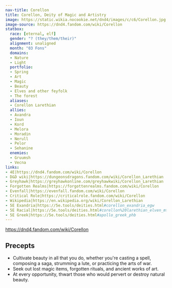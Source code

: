 ```yaml
---
nav-title: Corellon
title: Corellon, Deity of Magic and Artistry
image: https://static.wikia.nocookie.net/dnd4/images/c/c6/Corellon.jpg
image-source: https://dnd4.fandom.com/wiki/Corellon
statbox:
  race: [eternal, elf]
  gender: "? (they/them/their)"
  alignment: unaligned
  month: "03 Fons"
  domains:
  - Nature
  - Light
  portfolio:
  - Spring
  - Art
  - Magic
  - Beauty
  - Elves and other feyfolk
  - The forest
  aliases:
  - Corellon Larethian
  allies:
  - Avandra
  - Ioun
  - Kord
  - Melora
  - Moradin
  - Nerull
  - Pelor
  - Sehanine
  enemies:
  - Gruumsh
  - Vecna
links:
- 4E|https://dnd4.fandom.com/wiki/Corellon
- D&D wiki|https://dungeonsdragons.fandom.com/wiki/Corellon_Larethian
- Greyhawk|https://greyhawkonline.com/greyhawkwiki/Corellon_Larethian
- Forgotten Realms|https://forgottenrealms.fandom.com/wiki/Corellon
- Evenfall|https://evenfall.fandom.com/wiki/Corellon
- Critical Role|https://criticalrole.fandom.com/wiki/Corellon
- Wikipedia|https://en.wikipedia.org/wiki/Corellon_Larethian
- 5E Exandria|https://5e.tools/deities.html#corellon_exandria_egw
- 5E Racial|https://5e.tools/deities.html#corellon%20larethian_elven_mtf
- 5E Greek|https://5e.tools/deities.html#apollo_greek_phb
---
```



https://dnd4.fandom.com/wiki/Corellon

## Precepts

* Cultivate beauty in all that you do, whether you're casting a spell, composing a saga, strumming a lute, or practicing the arts of war.
* Seek out lost magic items, forgotten rituals, and ancient works of art.
* At every opportunity, thwart those who would pervert or destroy natural beauty.
